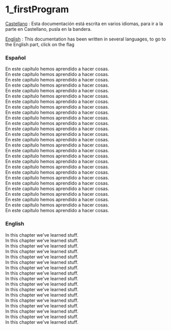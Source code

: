 # 1_firstProgram


[Castellano](#Castellano) : Esta documentación está escrita en varios idiomas, para ir a la parte en Castellano, pusla en la bandera.

[English](#English) : This documentation has been written in several languages, to go to the English part, click on the flag


### Español

En este capítulo hemos aprendido a hacer cosas.</br>
En este capítulo hemos aprendido a hacer cosas.</br>
En este capítulo hemos aprendido a hacer cosas.</br>
En este capítulo hemos aprendido a hacer cosas.</br>
En este capítulo hemos aprendido a hacer cosas.</br>
En este capítulo hemos aprendido a hacer cosas.</br>
En este capítulo hemos aprendido a hacer cosas.</br>
En este capítulo hemos aprendido a hacer cosas.</br>
En este capítulo hemos aprendido a hacer cosas.</br>
En este capítulo hemos aprendido a hacer cosas.</br>
En este capítulo hemos aprendido a hacer cosas.</br>
En este capítulo hemos aprendido a hacer cosas.</br>
En este capítulo hemos aprendido a hacer cosas.</br>
En este capítulo hemos aprendido a hacer cosas.</br>
En este capítulo hemos aprendido a hacer cosas.</br>
En este capítulo hemos aprendido a hacer cosas.</br>
En este capítulo hemos aprendido a hacer cosas.</br>
En este capítulo hemos aprendido a hacer cosas.</br>
En este capítulo hemos aprendido a hacer cosas.</br>
En este capítulo hemos aprendido a hacer cosas.</br>
En este capítulo hemos aprendido a hacer cosas.</br>
En este capítulo hemos aprendido a hacer cosas.</br>
En este capítulo hemos aprendido a hacer cosas.</br>
En este capítulo hemos aprendido a hacer cosas.</br>
En este capítulo hemos aprendido a hacer cosas.</br>
En este capítulo hemos aprendido a hacer cosas.</br>
En este capítulo hemos aprendido a hacer cosas.</br>

### English

In this chapter we've learned stuff.</br>
In this chapter we've learned stuff.</br>
In this chapter we've learned stuff.</br>
In this chapter we've learned stuff.</br>
In this chapter we've learned stuff.</br>
In this chapter we've learned stuff.</br>
In this chapter we've learned stuff.</br>
In this chapter we've learned stuff.</br>
In this chapter we've learned stuff.</br>
In this chapter we've learned stuff.</br>
In this chapter we've learned stuff.</br>
In this chapter we've learned stuff.</br>
In this chapter we've learned stuff.</br>
In this chapter we've learned stuff.</br>
In this chapter we've learned stuff.</br>
In this chapter we've learned stuff.</br>
In this chapter we've learned stuff.</br>
